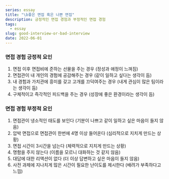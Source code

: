 ```yaml
---
series: essay
title: "\b좋은 면접 혹은 나쁜 면접"
description: 긍정적인 면접 경험과 부정적인 면접 경험
tags:
  - essay
slug: good-interview-or-bad-interview
date: 2022-06-01
---
```

### 면접 경험 긍정적 요인

1. 면접 이후 면접비에 준하는 선물을 주는 경우 (정성과 애정이 느껴짐)
2. 면접관이 내 개인의 경험에 공감해주는 경우 (같이 일하고 싶다는 생각이 듬)
3. 내 경험과 가치관에 흥미를 갖고 고개를 끄덕여주는 경우 (내게 관심이 많은 팀이라는 생각이 듬)
4. 구체적이고 즉각적인 피드백을 주는 경우 (성장에 좋은 환경이라는 생각이 듬)

### 면접 경험 부정적 요인

1. 면접관이 냉소적인 태도를 보인다 (기분이 나쁘고 같이 일하고 싶은 마음이 들지 않음)
2. 압박 면접으로 면접관이 한번에 4명 이상 들어온다 (심리적으로 지치게 만드는 상황)
3. 면접 시간이 3시간을 넘는다 (체력적으로 지치게 만드는 상황)
4. 명함을 주지 않는다 (이름을 모르니 대화하는 것 같지 않음)
5. 대답에 대한 리액션이 없다 (더 이상 답변하고 싶은 마음이 들지 않음)
6. 사전 과제에 지나치게 많은 시간이 필요한 난이도를 제시한다 (배려가 부족하다고 느낌)